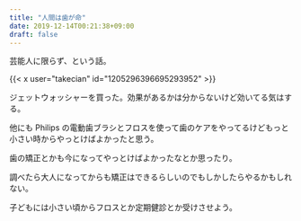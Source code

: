 ```yaml
---
title: "人間は歯が命"
date: 2019-12-14T00:21:38+09:00
draft: false
---
```


芸能人に限らず、という話。

{{< x user="takecian" id="1205296396695293952" >}}

ジェットウォッシャーを買った。効果があるかは分からないけど効いてる気はする。

他にも Philips の電動歯ブラシとフロスを使って歯のケアをやってるけどもっと小さい時からやっとけばよかったと思う。

歯の矯正とかも今になってやっとけばよかったなとか思ったり。

調べたら大人になってからも矯正はできるらしいのでもしかしたらやるかもしれない。


子どもには小さい頃からフロスとか定期健診とか受けさせよう。
